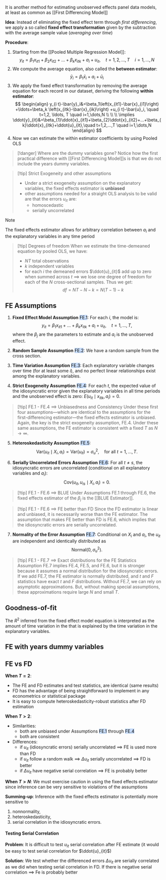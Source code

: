 It is another method for estimating unobserved effects panel data models, at least as common as [[First Differencing Model]]

**Idea**:
Instead of eliminating the fixed effect term through *first differencing*, we apply a so called **fixed effect transformation** given by the subtraction with the average sample value (*averaging over time*)

**Procedure**:
1. Starting from the [[Pooled Multiple Regression Model]]:
$$
\begin{equation}
y_{i t}=\beta_1 x_{i t 1}+\beta_2 x_{i t 2}+\ldots+\beta_k x_{i t k}+a_i+u_{i t}, \quad t=1,2, \ldots, T \quad i=1,\dots,N
\end{equation}
$$
2. We compute the average equation, also called the **between estimator**:
$$
\begin{equation}
\bar{y}_i=\beta_1 \bar{x}_i+a_i+\bar{u}_i
\end{equation}
$$
3. We apply the fixed effect transformation by removing the average equation for each record in our dataset, deriving the following **within estimator**:
$$
\begin{align}
y_{i t}-\bar{y}_i&=\beta_1\left(x_{it1}-\bar{x}_{i1}\right) +\ldots+\beta_k \left(x_{itk}-\bar{x}_{ik}\right) +u_{i t}-\bar{u}_i, \quad t=1,2, \ldots, T \quad i=1,\dots,N \\ \\
\\
\implies \ddot{y}_{it}&=\beta_{1}\ddot{x}_{it1}+\beta_{2}\ddot{x}_{it2}+...+\beta_{k}\ddot{x}_{itk}+\ddot{u}_{it},\quad t=1,2,...,T \quad i=1,\dots,N
\end{align}
$$
4. Now we can estimate the within estimator coefficients by using Pooled OLS

>[!danger] Where are the dummy variables gone?
>Notice how the first practical difference with [[First Differencing Model]]s is that we do not include the years dummy variables.

>[!tip] Strict Exogeneity and other assumptions
>- Under a strict exogeneity assumption on the explanatory variables, the fixed effects estimator is **unbiased**
>- other assumptions needed for a straight OLS analysis to be valid are that the errors $u_{it}$ are:
>	- homoscedastic 
>	- serially uncorrelated

>[!Note]
>The fixed effects estimator allows for arbitrary correlation between $a_{i}$ and the explanatory variables in any time period

>[!tip] Degrees of freedom
>When we estimate the time-demeaned equation by pooled OLS, we have:
>- $NT$ total observations
>- $k$ independent variables
>- for each $i$ the demeaned errors $\ddot{u}_{it}$ add up to zero when summed across $t$ $\implies$ we lose one degree of freedom for each of the $N$ cross-sectional samples.
>  Thus we get: $$df = NT - N - k = N(T-1) -k$$

## FE Assumptions

1. **Fixed Effect Model Assumption** <mark style="background: #ADCCFFA6;">FE.1</mark>: For each $i$, the model is:
$$
y_{it} = \beta_1 x_{it1} + \ldots + \beta_k x_{itk} + a_i + u_{it}, \quad t = 1, \ldots, T,
$$
	where the $\beta_j$ are the parameters to estimate and $a_i$ is the unobserved effect.

2. **Random Sample Assumption** <mark style="background: #ADCCFFA6;">FE.2</mark>: We have a random sample from the cross section.

3. **Time Variation Assumption** <mark style="background: #ADCCFFA6;">FE.3</mark>: Each explanatory variable changes over time (for at least some $i$), and no perfect linear relationships exist among the explanatory variables.

4. **Strict Exogeneity Assumption** <mark style="background: #ADCCFFA6;">FE.4</mark>: For each $t$, the expected value of the idiosyncratic error given the explanatory variables in all time periods and the unobserved effect is zero: $E(u_{it} \mid x_{itk}, a_i) = 0$.

>[!tip] FE.1 - FE.4 $\implies$ Unbiasedness and Consistency
>Under these first four assumptions—which are identical to the assumptions for the first-differencing estimator—the fixed effects estimator is unbiased. Again, the key is the strict exogeneity assumption, FE.4. Under these same assumptions, the FE estimator is consistent with a fixed $T$ as $N \to \infty$.

5. **Heteroskedasticity Assumption** <mark style="background: #ADCCFFA6;">FE.5</mark>:
$$
\text{Var}(u_{it} \mid X_i, a_i) = \text{Var}(u_{it}) = \sigma_u^2, \quad \text{for all } t = 1, \ldots, T.
$$

6. **Serially Uncorrelated Errors Assumption** <mark style="background: #ADCCFFA6;">FE.6</mark>: For all $t \ne s$, the idiosyncratic errors are uncorrelated (conditional on all explanatory variables and $a_i$): 
$$
\text{Cov}(u_{it}, u_{is} \mid X_i, a_i) = 0.
$$

>[!tip] FE.1 - FE.6 $\implies$ BLUE
>Under Assumptions FE.1 through FE.6, the fixed effects estimator of the $\beta_j$ is the [[BLUE Estimator]]. 

>[!tip] FE.1 - FE.6 $\implies$ FE better than FD
>Since the FD estimator is linear and unbiased, it is necessarily worse than the FE estimator. The assumption that makes FE better than FD is FE.6, which implies that the idiosyncratic errors are serially uncorrelated.

7. **Normality of the Error Assumption** <mark style="background: #ADCCFFA6;">FE.7</mark>: Conditional on $X_i$ and $a_i$, the $u_{it}$ are independent and identically distributed as 
$$
\text{Normal}(0, \sigma_u^2).
$$

>[!tip] FE.1 - FE.7 $\implies$ Exact distributions for the FE Statistics
>Assumption FE.7 implies FE.4, FE.5, and FE.6, but it is stronger because it assumes a normal distribution for the idiosyncratic errors. If we add FE.7, the FE estimator is normally distributed, and $t$ and $F$ statistics have exact $t$ and $F$ distributions. Without FE.7, we can rely on asymptotic approximations. But, without making special assumptions, these approximations require large $N$ and small $T$.

## Goodness-of-fit

The $R^2$ inferred from the fixed effect model equation is interpreted as the amount of time variation in the that is explained by the time variation in the explanatory variables.

## FE with years dummy variables


## FE vs FD

**When $T=2$**:
- The FE and FD estimates and test statistics, are identical (same results)
- FD has the advantage of being straightforward to implement in any econometrics or statistical package
- It is easy to compute heteroskedasticity-robust statistics after FD estimation

**When $T>2$**:
- Similarities:
	- both are unbiased under Assumptions <mark style="background: #ADCCFFA6;">FE.1</mark> through <mark style="background: #ADCCFFA6;">FE.4</mark>
	- both are consistent
- Differences:
	- if $u_{it}$ (idiosyncratic errors) serially uncorrelated $\implies$ FE is used more than FD
	- if $u_{it}$ follow a random walk $\implies$ $\Delta u_{it}$ serially uncorrelated $\implies$ FD is better
	- if $\Delta u_{it}$ have negative serial correlation $\implies$ FE is probably better

**When $T>N$**:
We must exercise caution in using the fixed effects estimator since inference can be very sensitive to violations of the assumptions

**Summing-up**:
Inference with the fixed effects estimator is potentially more sensitive to
1. nonnormality, 
2. heteroskedasticity,
3. serial correlation in the idiosyncratic errors.
#### Testing Serial Correlation

**Problem**:
It is difficult to test $u_{it}$ serial correlation after FE estimate (it would be easy to test serial correlation for $\ddot{u}_{it}$)

**Solution**:
We test whether the differenced errors $\Delta u_{it}$ are serially correlated as we did when testing serial correlation in FD.
If there is negative serial correlation $\implies$ Fe is probably better